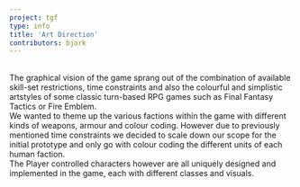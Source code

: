 ```yaml
---
project: tgf
type: info
title: 'Art Direction'
contributors: bjork
---
```

<br>
The graphical vision of the game sprang out of the combination of available skill-set restrictions, 
time constraints and also the colourful and simplistic artstyles of some classic turn-based RPG games 
such as Final Fantasy Tactics or Fire Emblem.
<br>
We wanted to theme up the various factions within the game with different kinds of weapons, armour and 
colour coding. However due to previously mentioned time constraints we decided to scale down our scope 
for the initial prototype and only go with colour coding the different units of each human faction. 
<br>
The Player controlled characters however are all uniquely designed and implemented in the game, 
each with different classes and visuals.
<br>
